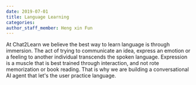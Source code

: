 ```yaml
---
date: 2019-07-01
title: Language Learning
categories:
author_staff_member: Heng xin Fun
---
```


At Chat2Learn we believe the best way to learn language is through immersion. The act of trying to communicate an idea,
 express an emotion or a feeling to another individual transcends the spoken language. Expression is a muscle that is 
 best trained through interaction, and not rote memorization or book reading. That is why we are building a conversational
  AI agent that let's the user practice language. 